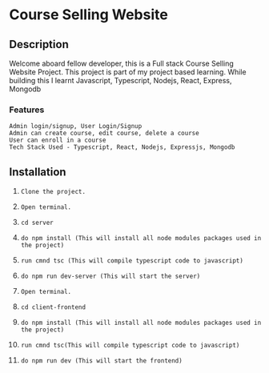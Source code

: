 # Course Selling Website

## Description
Welcome aboard fellow developer, this is a Full stack Course Selling Website Project. This project is part of my project based learning. While building this I learnt Javascript, Typescript, Nodejs, React, Express, Mongodb

### Features
```
Admin login/signup, User Login/Signup
Admin can create course, edit course, delete a course
User can enroll in a course
Tech Stack Used - Typescript, React, Nodejs, Expressjs, Mongodb
```

## Installation

1. ```Clone the project.```
1. ```Open terminal.``` 
1. ```cd server```
1. ```do npm install (This will install all node modules packages used in the project)```
1. ```run cmnd tsc (This will compile typescript code to javascript)```
1. ```do npm run dev-server (This will start the server)```

1. ```Open terminal.``` 
1. ```cd client-frontend```
1. ```do npm install (This will install all node modules packages used in the project)```
1. ```run cmnd tsc(This will compile typescript code to javascript)```
1. ```do npm run dev (This will start the frontend)```

